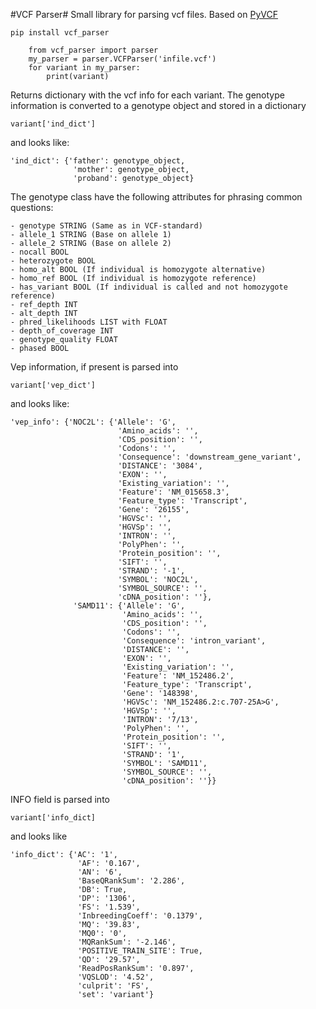 #VCF Parser#
Small library for parsing vcf files. Based on [PyVCF](https://github.com/jamescasbon/PyVCF)

    pip install vcf_parser

```python3
    from vcf_parser import parser
    my_parser = parser.VCFParser('infile.vcf')
    for variant in my_parser:
        print(variant)
```

Returns dictionary with the vcf info for each variant.
The genotype information is converted to a genotype object and stored in a dictionary

    variant['ind_dict']

and looks like:

    'ind_dict': {'father': genotype_object,
                  'mother': genotype_object,
                  'proband': genotype_object}

The genotype class have the following attributes for phrasing common questions:

    - genotype STRING (Same as in VCF-standard)
    - allele_1 STRING (Base on allele 1)
    - allele_2 STRING (Base on allele 2)
    - nocall BOOL
    - heterozygote BOOL 
    - homo_alt BOOL (If individual is homozygote alternative)
    - homo_ref BOOL (If individual is homozygote reference)
    - has_variant BOOL (If individual is called and not homozygote reference)
    - ref_depth INT
    - alt_depth INT
    - phred_likelihoods LIST with FLOAT
    - depth_of_coverage INT
    - genotype_quality FLOAT
    - phased BOOL

Vep information, if present is parsed into

    variant['vep_dict']

and looks like:

    'vep_info': {'NOC2L': {'Allele': 'G',
                            'Amino_acids': '',
                            'CDS_position': '',
                            'Codons': '',
                            'Consequence': 'downstream_gene_variant',
                            'DISTANCE': '3084',
                            'EXON': '',
                            'Existing_variation': '',
                            'Feature': 'NM_015658.3',
                            'Feature_type': 'Transcript',
                            'Gene': '26155',
                            'HGVSc': '',
                            'HGVSp': '',
                            'INTRON': '',
                            'PolyPhen': '',
                            'Protein_position': '',
                            'SIFT': '',
                            'STRAND': '-1',
                            'SYMBOL': 'NOC2L',
                            'SYMBOL_SOURCE': '',
                            'cDNA_position': ''},
                  'SAMD11': {'Allele': 'G',
                             'Amino_acids': '',
                             'CDS_position': '',
                             'Codons': '',
                             'Consequence': 'intron_variant',
                             'DISTANCE': '',
                             'EXON': '',
                             'Existing_variation': '',
                             'Feature': 'NM_152486.2',
                             'Feature_type': 'Transcript',
                             'Gene': '148398',
                             'HGVSc': 'NM_152486.2:c.707-25A>G',
                             'HGVSp': '',
                             'INTRON': '7/13',
                             'PolyPhen': '',
                             'Protein_position': '',
                             'SIFT': '',
                             'STRAND': '1',
                             'SYMBOL': 'SAMD11',
                             'SYMBOL_SOURCE': '',
                             'cDNA_position': ''}}

INFO field is parsed into 

    variant['info_dict]

and looks like

    'info_dict': {'AC': '1',
                   'AF': '0.167',
                   'AN': '6',
                   'BaseQRankSum': '2.286',
                   'DB': True,
                   'DP': '1306',
                   'FS': '1.539',
                   'InbreedingCoeff': '0.1379',
                   'MQ': '39.83',
                   'MQ0': '0',
                   'MQRankSum': '-2.146',
                   'POSITIVE_TRAIN_SITE': True,
                   'QD': '29.57',
                   'ReadPosRankSum': '0.897',
                   'VQSLOD': '4.52',
                   'culprit': 'FS',
                   'set': 'variant'}

